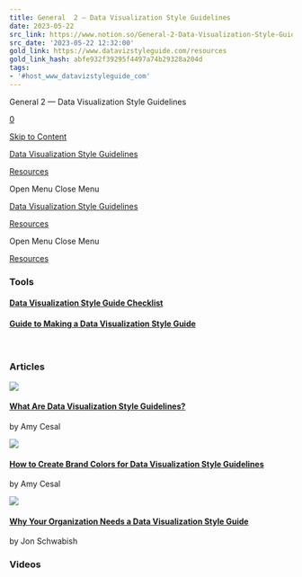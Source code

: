 ```yaml
---
title: General  2 — Data Visualization Style Guidelines
date: 2023-05-22
src_link: https://www.notion.so/General-2-Data-Visualization-Style-Guidelines-09d3f466294243f8b397b4e219b81244
src_date: '2023-05-22 12:32:00'
gold_link: https://www.datavizstyleguide.com/resources
gold_link_hash: abfe932f39295f4497a74b29328a204d
tags:
- '#host_www_datavizstyleguide_com'
---
```










General 2 — Data Visualization Style Guidelines

































[0](/cart)




[Skip to Content](#page) 













[Data Visualization Style Guidelines](/)







[Resources](/resources) 
















Open Menu
Close Menu

















[Data Visualization Style Guidelines](/)







[Resources](/resources) 
















Open Menu
Close Menu






















[Resources](/resources)



















### Tools

#### [Data Visualization Style Guide Checklist](https://datavizstyleguide.com/checklist)

#### [Guide to Making a Data Visualization Style Guide](/getting-started)



 

### Articles








![](https://images.squarespace-cdn.com/content/v1/61744f7442c1fd05ceb7cb8d/2c736e74-5ed3-4d79-a497-f8e30b575301/1-IkrHEKFSA3WvZmQrM_Ewlw.png)






#### [What Are Data Visualization Style Guidelines?](https://medium.com/nightingale/style-guidelines-92ebe166addc)

by Amy Cesal








![](https://images.squarespace-cdn.com/content/v1/61744f7442c1fd05ceb7cb8d/c12650b4-d293-49b6-a496-54e228fd9e43/1-jr5z3iAG2R-zd7WM2t59-A.png)






#### [How to Create Brand Colors for Data Visualization Style Guidelines](https://medium.com/nightingale/how-to-create-brand-colors-for-data-visualization-style-guidelines-dbd69c586dd9)

by Amy Cesal








![](https://images.squarespace-cdn.com/content/v1/61744f7442c1fd05ceb7cb8d/592971ba-ea76-464e-a313-d78c5325744c/Figure-12.03-1140x700.png)






#### [Why Your Organization Needs a Data Visualization Style Guide](https://policyviz.com/2021/03/16/why-your-organization-needs-a-data-visualization-style-guide/)

by Jon Schwabish
















### Videos
